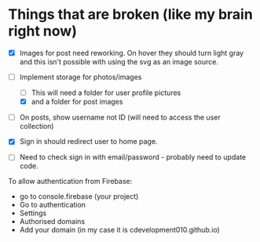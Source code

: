 # Things that are broken (like my brain right now)

- [x] Images for post need reworking. On hover they should turn light gray and this isn't possible with using the svg as an image source. 
- [ ] Implement storage for photos/images
  - [ ] This will need a folder for user profile pictures
  - [x] and a folder for post images
- [ ] On posts, show username not ID (will need to access the user collection)
- [x] Sign in should redirect user to home page.
- [ ] Need to check sign in with email/password - probably need to update code. 



To allow authentication from Firebase:
- go to console.firebase (your project)
- Go to authentication
- Settings
- Authorised domains
- Add your domain (in my case it is cdevelopment010.github.io)
